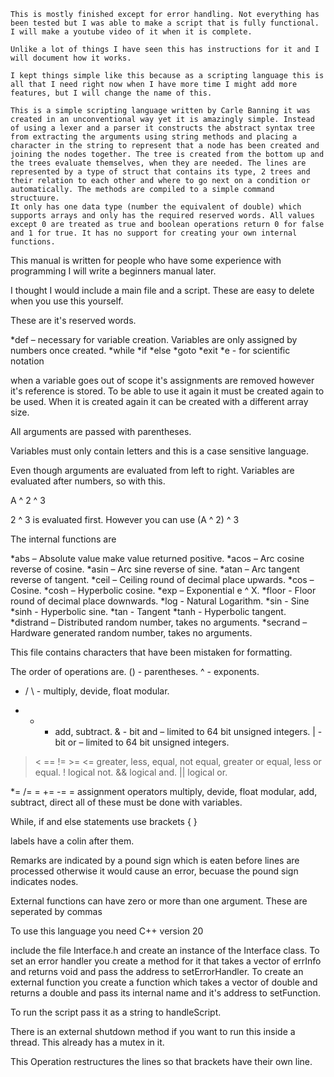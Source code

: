 	This is mostly finished except for error handling. Not everything has been tested but I was able to make a script that is fully functional. I will make a youtube video of it when it is complete.

	Unlike a lot of things I have seen this has instructions for it and I will document how it works.

	I kept things simple like this because as a scripting language this is all that I need right now when I have more time I might add more features, but I will change the name of this. 

	This is a simple scripting language written by Carle Banning it was created in an unconventional way yet it is amazingly simple. Instead of using a lexer and a parser it constructs the abstract syntax tree from extracting the arguments using string methods and placing a character in the string to represent that a node has been created and joining the nodes together. The tree is created from the bottom up and the trees evaluate themselves, when they are needed. The lines are represented by a type of struct that contains its type, 2 trees and their relation to each other and where to go next on a condition or automatically. The methods are compiled to a simple command structuure.
	It only has one data type (number the equivalent of double) which supports arrays and only has the required reserved words. All values except 0 are treated as true and boolean operations return 0 for false and 1 for true. It has no support for creating your own internal functions.
	
This manual is written for people who have some experience with programming I will write a beginners manual later.

I thought I would include a main file and a script. These are easy to delete when you use this yourself.

These are it's reserved words.

*def – necessary for variable creation. Variables are only assigned by numbers once created.
 *while
*if
*else
*goto
*exit
*e - for scientific notation

when a variable goes out of scope it's assignments are removed however it's reference is stored. To be able to use it again it must be created again to be used. When it is created again it can be created with a different array size.

All arguments are passed with parentheses.

Variables must only contain letters and this is a case sensitive language.

Even though arguments are evaluated from left to right. Variables are evaluated after numbers, so with this.

A ^ 2 ^ 3

2 ^ 3 is evaluated first.  However you can use (A ^ 2) ^ 3

The internal functions are

*abs – Absolute value make value returned positive.
*acos – Arc cosine reverse of cosine.
*asin – Arc sine reverse of sine.
*atan – Arc tangent reverse of tangent.
*ceil – Ceiling round of decimal place upwards.
*cos – Cosine.
*cosh – Hyperbolic cosine.
*exp – Exponential e ^ X.
*floor - Floor  round of decimal place downwards.
*log - Natural Logarithm.
*sin - Sine
*sinh - Hyperbolic sine.
*tan - Tangent
*tanh - Hyperbolic tangent.
*distrand – Distributed random number, takes no arguments.
*secrand – Hardware generated random number, takes no arguments.

This file contains characters that have been mistaken for formatting.

The order of operations are.
() - parentheses.
^ - exponents.
* / \ - multiply, devide, float modular.
+ - - add, subtract.
& - bit and – limited to 64 bit unsigned integers.
| - bit or – limited to 64 bit unsigned integers.
> < == != >= <= greater, less, equal, not equal, greater or equal, less or equal.
! logical not.
&& logical and.
|| logical or.

*= /= \= += -= = assignment operators multiply, devide, float modular, add, subtract, direct all of these must be done with variables.

While, if and else statements use brackets { }

labels have a colin after them.

Remarks are indicated by a pound sign which is eaten before lines are processed otherwise it would cause an error, becuase the pound sign indicates nodes.

External functions can have zero or more than one argument. These are seperated by commas 

To use this language you need C++ version 20

include the file Interface.h and create an instance of the Interface class. To set an error handler you create a method for it that takes a vector of errInfo and returns void and pass the address to setErrorHandler. To create an external function you create a function which takes a vector of double and returns a double and pass its internal name and it's address to setFunction.

To run the script pass it as a string to handleScript.   

There is an external shutdown method if you want to run this inside a thread. This already has a mutex in it.

This Operation restructures the lines so that brackets have their own line.
